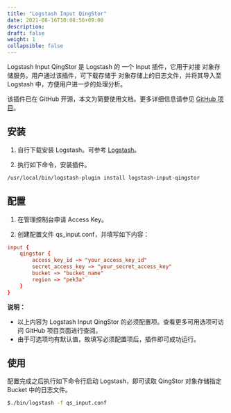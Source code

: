 ```yaml
---
title: "Logstash Input QingStor"
date: 2021-08-16T10:08:56+09:00
description:
draft: false
weight: 1
collapsible: false
---
```


Logstash Input QingStor 是 Logstash 的 一个 Input 插件，它用于对接 对象存储服务。用户通过该插件，可下载存储于 对象存储上的日志文件，并将其导入至 Logstash 中，方便用户进一步的处理分析。

该插件已在 GitHub 开源，本文为简要使用文档。更多详细信息请参见 [GitHub 项目](https://github.com/yunify/logstash-input-qingstor)。

## 安装
1. 自行下载安装 Logstash。可参考 [Logstash](https://www.elastic.co/cn/downloads/past-releases#logstash)。

2. 执行如下命令，安装插件。
```bash
/usr/local/bin/logstash-plugin install logstash-input-qingstor
```

## 配置

1. 在管理控制台申请 Access Key。

2. 创建配置文件 qs_input.conf，并填写如下内容：

```conf
input {
    qingstor {
        access_key_id => "your_access_key_id"
        secret_access_key => "your_secret_access_key"
        bucket => "bucket_name"
        region => "pek3a"
    }
}
```

   **说明：**
   - 以上内容为 Logstash Input QingStor 的必须配置项。查看更多可用选项可访问 GitHub 项目页面进行查阅。
   - 由于可选项均有默认值，故填写必须配置项后，插件即可成功运行。


## 使用

配置完成之后执行如下命令行启动 Logstash，即可读取 QingStor 对象存储指定 Bucket 中的日志文件。

```bash
$./bin/logstash -f qs_input.conf
```
